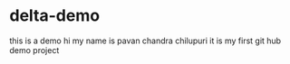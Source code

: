 # delta-demo
this is a demo 
hi my name is pavan chandra chilupuri
it is my first git hub demo project
